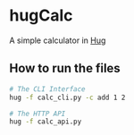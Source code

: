 # hugCalc
A simple calculator in [Hug](www.hug.rest)

## How to run the files

```bash
# The CLI Interface
hug -f calc_cli.py -c add 1 2

# The HTTP API
hug -f calc_api.py
